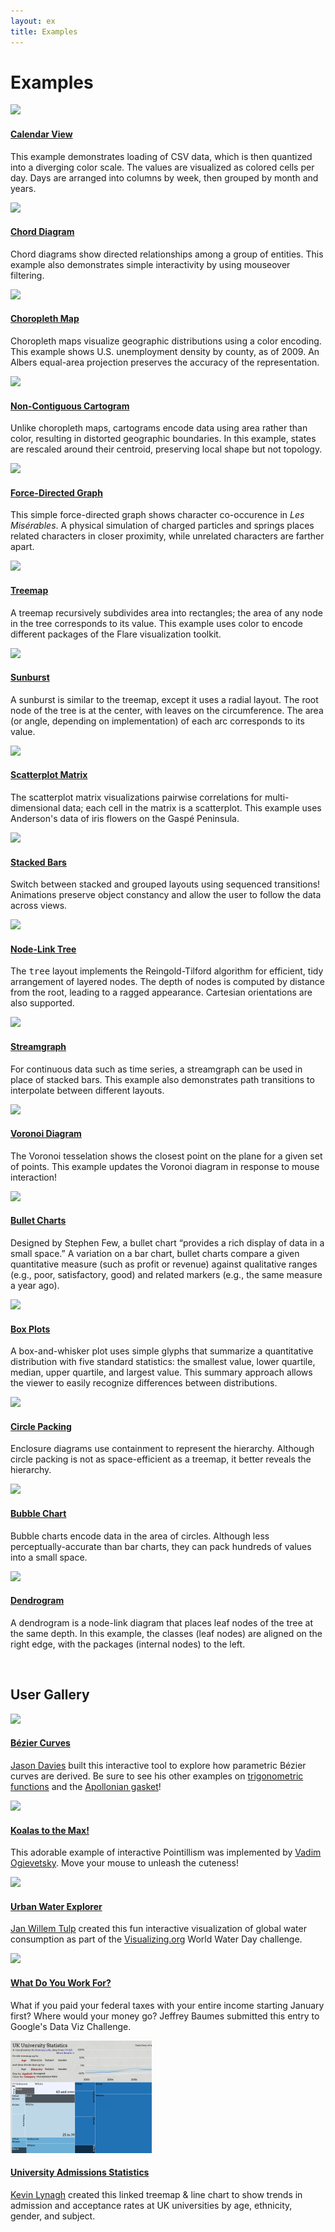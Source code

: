```yaml
---
layout: ex
title: Examples
---
```


# Examples

<div class="gallery">

<div class="list">
  <a href="calendar.html">
    <img src="../calendar.png"/>
  </a>
  <h4><a href="calendar.html">Calendar View</a></h4>

  <p>This example demonstrates loading of CSV data, which is then quantized into
  a diverging color scale. The values are visualized as colored cells per day.
  Days are arranged into columns by week, then grouped by month and years.</p>
</div>

<div class="list">
  <a href="chord.html">
    <img src="../chord.png"/>
  </a>
  <h4><a href="chord.html">Chord Diagram</a></h4>

  <p>Chord diagrams show directed relationships among a group of entities. This
  example also demonstrates simple interactivity by using mouseover
  filtering.</p>
</div>

<div class="list">
  <a href="choropleth.html">
    <img src="../choropleth.png"/>
  </a>
  <h4><a href="choropleth.html">Choropleth Map</a></h4>

  <p>Choropleth maps visualize geographic distributions using a color encoding.
  This example shows U.S. unemployment density by county, as of 2009. An Albers
  equal-area projection preserves the accuracy of the representation.</p>
</div>

<div class="list">
  <a href="cartogram.html">
    <img src="../cartogram.png"/>
  </a>
  <h4><a href="cartogram.html">Non-Contiguous Cartogram</a></h4>

  <p>Unlike choropleth maps, cartograms encode data using area rather than
  color, resulting in distorted geographic boundaries. In this example, states
  are rescaled around their centroid, preserving local shape but not
  topology.</p>
</div>

<div class="list">
  <a href="force.html">
    <img src="../force.png"/>
  </a>
  <h4><a href="force.html">Force-Directed Graph</a></h4>

  <p>This simple force-directed graph shows character co-occurence in <i>Les
  Misérables</i>. A physical simulation of charged particles and springs
  places related characters in closer proximity, while unrelated characters are
  farther apart.</p>
</div>

<div class="list">
  <a href="treemap.html">
    <img src="../treemap.png"/>
  </a>
  <h4><a href="treemap.html">Treemap</a></h4>

  <p>A treemap recursively subdivides area into rectangles; the area of any node
  in the tree corresponds to its value. This example uses color to encode
  different packages of the Flare visualization toolkit.</p>
</div>

<div class="list">
  <a href="sunburst.html">
    <img src="../sunburst.png"/>
  </a>
  <h4><a href="sunburst.html">Sunburst</a></h4>

  <p>A sunburst is similar to the treemap, except it uses a radial layout. The
  root node of the tree is at the center, with leaves on the circumference. The
  area (or angle, depending on implementation) of each arc corresponds to its
  value.</p>
</div>

<div class="list">
  <a href="splom.html">
    <img src="../splom.png"/>
  </a>
  <h4><a href="splom.html">Scatterplot Matrix</a></h4>

  <p>The scatterplot matrix visualizations pairwise correlations for
  multi-dimensional data; each cell in the matrix is a scatterplot. This example
  uses Anderson's data of iris flowers on the Gaspé Peninsula.</p>
</div>

<div class="list">
  <a href="stack.html">
    <img src="../stack.png"/>
  </a>
  <h4><a href="stack.html">Stacked Bars</a></h4>

  <p>Switch between stacked and grouped layouts using sequenced transitions!
  Animations preserve object constancy and allow the user to follow the data
  across views.</p>
</div>

<div class="list">
  <a href="tree.html">
    <img src="../tree.png"/>
  </a>
  <h4><a href="tree.html">Node-Link Tree</a></h4>

  <p>The <tt>tree</tt> layout implements the Reingold-Tilford algorithm
  for efficient, tidy arrangement of layered nodes. The depth of nodes
  is computed by distance from the root, leading to a ragged appearance.
  Cartesian orientations are also supported.</p>
</div>

<div class="list">
  <a href="stream.html">
    <img src="../stream.png"/>
  </a>
  <h4><a href="stream.html">Streamgraph</a></h4>

  <p>For continuous data such as time series, a streamgraph can be used in place
  of stacked bars. This example also demonstrates path transitions to
  interpolate between different layouts.</p>
</div>

<div class="list">
  <a href="voronoi.html">
    <img src="../voronoi.png"/>
  </a>
  <h4><a href="voronoi.html">Voronoi Diagram</a></h4>

  <p>The Voronoi tesselation shows the closest point on the plane for a given
  set of points. This example updates the Voronoi diagram in response to mouse
  interaction!</p>
</div>

<div class="list">
  <a href="bullet.html">
    <img src="../bullet.png"/>
  </a>
  <h4><a href="bullet.html">Bullet Charts</a></h4>

  <p>Designed by Stephen Few, a bullet chart &ldquo;provides a rich display of
  data in a small space.&rdquo; A variation on a bar chart, bullet charts
  compare a given quantitative measure (such as profit or revenue)
  against qualitative ranges (e.g., poor, satisfactory, good) and
  related markers (e.g., the same measure a year ago).</p>
</div>

<div class="list">
  <a href="box.html">
    <img src="../box.png"/>
  </a>
  <h4><a href="box.html">Box Plots</a></h4>

  <p>A box-and-whisker plot uses simple glyphs that summarize a quantitative
  distribution with five standard statistics: the smallest value, lower
  quartile, median, upper quartile, and largest value. This summary approach
  allows the viewer to easily recognize differences between distributions.</p>
</div>

<div class="list">
  <a href="pack.html">
    <img src="../pack.png"/>
  </a>
  <h4><a href="pack.html">Circle Packing</a></h4>

  <p>Enclosure diagrams use containment to represent the hierarchy. Although
  circle packing is not as space-efficient as a treemap, it better reveals the
  hierarchy.</p>
</div>

<div class="list">
  <a href="bubble.html">
    <img src="../bubble.png"/>
  </a>
  <h4><a href="bubble.html">Bubble Chart</a></h4>

  <p>Bubble charts encode data in the area of circles. Although less
  perceptually-accurate than bar charts, they can pack hundreds of values into a
  small space.</p>
</div>

<div class="list">
  <a href="cluster.html">
    <img src="../cluster.png"/>
  </a>
  <h4><a href="cluster.html">Dendrogram</a></h4>

  <p>A dendrogram is a node-link diagram that places leaf nodes of the tree at
  the same depth. In this example, the classes (leaf nodes) are aligned on the
  right edge, with the packages (internal nodes) to the left.</p>
</div>

</div>
<br clear="left"/>

## User Gallery

<div class="gallery">

<div class="list">
  <a href="http://www.jasondavies.com/animated-bezier/">
    <img src="../bezier.png"/>
  </a>
  <h4><a href="http://www.jasondavies.com/animated-bezier/">Bézier Curves</a></h4>

  <p><a href="http://www.jasondavies.com/">Jason Davies</a> built this
  interactive tool to explore how parametric Bézier curves are derived. Be sure
  to see his other examples on <a href="http://www.jasondavies.com/animated-trig/"
  >trigonometric functions</a> and the <a href="http://www.jasondavies.com/apollonian-gasket/"
  >Apollonian gasket</a>!</p>
</div>

<div class="list">
  <a href="http://www.koalastothemax.com/">
    <img src="../koalas.png"/>
  </a>
  <h4><a href="http://www.koalastothemax.com/">Koalas to the Max!</a></h4>

  <p>This adorable example of interactive Pointillism was implemented by <a
  href="http://vadim.ogievetsky.com/">Vadim Ogievetsky</a>. Move your mouse to
  unleash the cuteness!</p>
</div>

<div class="list">
  <a href="http://www.visualizing.org/visualizations/urban-water-explorer/">
    <img src="../water.png"/>
  </a>
  <h4><a href="http://www.visualizing.org/visualizations/urban-water-explorer/">Urban Water Explorer</a></h4>

  <p><a href="http://www.janwillemtulp.com/">Jan Willem Tulp</a> created this
  fun interactive visualization of global water consumption as part of the
  <a href="http://www.visualizing.org">Visualizing.org</a> World Water Day
  challenge.</p>
</div>

<div class="list">
  <a href="http://www.datavizchallenge.org/viz/73">
    <img src="../whatdoyouworkfor.png"/>
  </a>
  <h4><a href="http://www.datavizchallenge.org/viz/73">What Do You Work For?</a></h4>

  <p>What if you paid your federal taxes with your entire income starting
  January first? Where would your money go? Jeffrey Baumes submitted this entry
  to Google's Data Viz Challenge.</p>
</div>


<div class="list">
  <a href="http://keminglabs.com/ukuni/">
    <img src="../university_linked_treemap.png"/>
  </a>
  <h4><a href="http://keminglabs.com/ukuni/">University Admissions Statistics</a></h4>

  <p><a href="http://keminglabs.com">Kevin Lynagh</a> created this linked treemap &amp; line chart 
  to show trends in admission and acceptance rates at UK universities by age, ethnicity, gender, and subject.</p>
</div>


</div>
